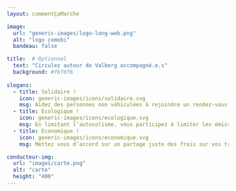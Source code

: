 ```yaml
---
layout: commentÇaMarche

image:
  url: "generic-images/logo-long-web.png"
  alt: "logo comobi"
  bandeau: false

title:  # Optionnel
  text: "Circulez autour de Valberg accompagné.e.s"
  background: #f6f6f6
  
slogans:
  - title: Solidaire !
    icon: generic-images/icons/solidaire.svg
    msg: Aidez des personnes non véhiculées à rejoindre un rendez-vous médical, un entretien, ou leur travail. Faites des rencontres.
  - title: Ecologique !
    icon: generic-images/icons/ecologique.svg
    msg: En limitant l’autosolisme, vous participez à limiter les émissions de CO2 et la pollution atmosphérique
  - title: Economique !
    icon: generic-images/icons/economique.svg
    msg: Mettez vous d’accord sur un partage juste des frais sur vos trajets.

conducteur-img:
  url: "images/carte.png"
  alt: "carte"
  height: "400"
---
```

